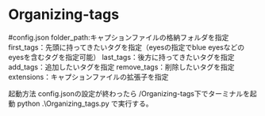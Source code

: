 # Organizing-tags


#config.json
folder_path:キャプションファイルの格納フォルダを指定
first_tags：先頭に持ってきたいタグを指定（eyesの指定でblue eyesなどのeyesを含むタグを指定可能）
last_tags：後方に持ってきたいタグを指定
add_tags：追加したいタグを指定
remove_tags：削除したいタグを指定
extensions：キャプションファイルの拡張子を指定


起動方法
config.jsonの設定が終わったら
/Organizing-tags下でターミナルを起動
 python .\Organizing_tags.py
 で実行する。

